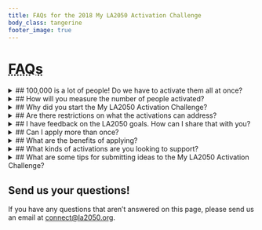 ```yaml
---
title: FAQs for the 2018 My LA2050 Activation Challenge
body_class: tangerine
footer_image: true
---
```


<h1><abbr title="Frequently Asked Questions">FAQs</abbr></h1>



<details class="faq" markdown="1">

<summary markdown="1">
## 100,000 is a lot of people! Do we have to activate them all at once?
</summary>

100,000 is an exciting number of Angelenos to get involved in local issues. And it’ll be no easy feat. We anticipate that the number of people activated will occur over two years and will take many forms. Some people will just visit a website to learn about a new cause. Others will receive and open an email, others will actually click on something and show up to a meeting, and others will become super volunteers or community organizers. We anticipate that successful activations will create a clear ladder of engagement that take people from unengaged to superstar activists, organizers, volunteers, etc.

</details>



<details class="faq" markdown="1">

<summary markdown="1">
## How will you measure the number of people activated?
</summary>

Great question! We’re leaning on applicants to define how they plan to reach Angelenos and the number of people that will be reached via their various engagement strategies.

</details>



<details class="faq" markdown="1">

<summary markdown="1">
## Why did you start the My LA2050 Activation Challenge?
</summary>

The My LA2050 Activation Challenge represents a pivot from the past four My LA2050 grants challenges. This challenge is focused on building, organizing, and supporting a united LA2050 community to take action and produce the LA we all dream of.

We’ve been inspired by the sparks of activism we’ve seen, but by traditional measures, LA has lacked civic engagement on a local level. We’re hoping that this activation challenge can help address barriers to civic engagement and create mechanisms to direct energy into local change.

</details>



<details class="faq" markdown="1">

<summary markdown="1">
## Are there restrictions on what the activations can address?
</summary>

LA2050 can only fund projects that further charitable and educational purposes within the meaning of IRC section 501(c)(3). Thus, whether your organization is a nonprofit or for-profit entity, all activities for which you seek LA2050 grant funding must comply with section 501(c)(3). Please also carefully review [the detailed rules](https://la2050.s3-us-west-1.amazonaws.com/comfy/cms/files/131/files/original/2018-MyLA2050-Official-Rules.pdf) for the activation challenge.

</details>



<details class="faq" markdown="1">

<summary markdown="1">
## I have feedback on the LA2050 goals. How can I share that with you?
</summary>

We want your feedback! Email us at [connect@la2050.org](mailto:connect@la2050.org) with your feedback.

We want Angelenos to see themselves as part of the solutions we need to improve our region. And we want to tap into the expertise of the organizations, agencies, and companies who have great ideas about how to boost engagement on local issues.

</details>



<details class="faq" markdown="1">

<summary markdown="1">
## Can I apply more than once?
</summary>

Technically there can be multiple entries from the same organization, so long as the submissions are unique and in different categories. However, we would recommend consolidating your resources, collaborators, and supporters and submitting one awesome proposal!

</details>



<details class="faq" markdown="1">

<summary markdown="1">
## What are the benefits of applying?
</summary>

_Beyond the potential to receive funds to address an issue you’re passionate about, we also believe that applying to this challenge will provide additional benefits including:_

* The opportunity to participate in a first-of-its-kind regional effort
* Increasing awareness and exposure around an issue important for LA’s future
* Helping to create or crystallize an activation, civic engagement, or mobilization idea
* Increased understanding of the LA social impact landscape
* The opportunity to cultivate and build new relationships with peers
* The chance to build a coalition of committed Angelenos and organizations to support an important issue for LA
* The opportunity to learn how to tell a compelling story about your organization’s impact
* Inspiring the creation of videos, photos, tweets, and pithy messaging to promote your proposal
* Visibility in front of other foundations and potential alternative funding sources. Past challenges have resulted in $2M in grants from outside funding using the LA2050 platform for their grantmaking

</details>



<details class="faq" markdown="1">

<summary markdown="1">
## What kinds of activations are you looking to support?
</summary>

_We’re open! But here are some ideas about what we’re looking for:_

* Bold efforts that will produce measurable wins for the LA region
* Activations with clear pathways for Angelenos to get involved
* A spirit of collaboration and desire to unify and amplify collective efforts
* Clear focus on inclusion, diversity of voices, and equity
* Efforts that not only produce positive results but are also focused on increasing local engagement and civic participation
* A desire to test new strategies

</details>



<details class="faq" markdown="1">

<summary markdown="1">
## What are some tips for submitting ideas to the My LA2050 Activation Challenge?
</summary>

_Collaborate._ We are eager to see folks working together to improve Los Angeles.

_Think about impact._ Be imaginative and audacious. We want to hear your most ambitious ideas – but we also want to know that your activation is feasible, implementable, and that it could impact the [LA2050 goals and metrics](/about/#goals) outlined by a community of Angelenos.

Share how your activation will impact the LA2050 goal you are focusing on. For example, if you’ve chosen LA is the best place to learn, you might describe how your activation will improve graduation rates; if you’ve chosen LA is the best place to connect, you might explain how your activation will increase voting rates or volunteerism.

We want to see that you’ve considered how to create a ladder of engagement for Angelenos. Show in your submission that you’re thinking about someone’s journey from uninformed to an activist for social change.

Be sure to explain why you think the activation strategy and engagement methods are the best course of action for impacting the goal and metrics.

Videos can help quickly articulate your project or your organization’s mission. To include a video, use a YouTube URL. If you don’t have a video, be sure to include a high-resolution photo that represents your idea or organization. Photos should be in JPG, PNG, or GIF format, at least 570 × 345 pixels. We suggest limiting attachment files to 5 MB each.

Please note that when uploading documents file names containing special characters (!@#$%^&\*()) are not allowed and file names should be less than or equal to 30 characters.

Applicants should not expect to be able to revise their applications after the submission date.

Your application goes through a moderation process, and will show up on the site if it is approved. If we have questions about your application, we will be in touch.

Check out the [LA2050 Goals](/about/#goals), the [LA2050 Report](https://la2050.s3-us-west-1.amazonaws.com/reports/1/pdfs/vision_for_a_successful_los_angeles.pdf?1441226432), and our most recent [metrics update](https://la2050.s3-us-west-1.amazonaws.com/reports/13/pdfs/FINALDRAFT_OCT24.pdf?1508955187) for additional information.

</details>



## Send us your questions!

If you have any questions that aren’t answered on this page, please send us an email at [connect@la2050.org](mailto:connect@la2050.org).


